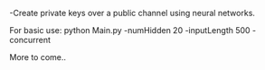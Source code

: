 
-Create private keys over a public channel using neural networks. 

For basic use:
  python Main.py -numHidden 20 -inputLength 500 -concurrent


More to come..
